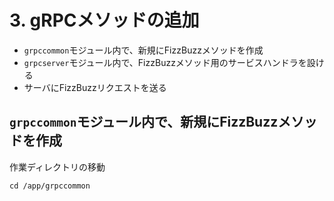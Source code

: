 # 3. gRPCメソッドの追加

- `grpccommon`モジュール内で、新規にFizzBuzzメソッドを作成
- `grpcserver`モジュール内で、FizzBuzzメソッド用のサービスハンドラを設ける
- サーバにFizzBuzzリクエストを送る


## `grpccommon`モジュール内で、新規にFizzBuzzメソッドを作成

作業ディレクトリの移動
```
cd /app/grpccommon

```